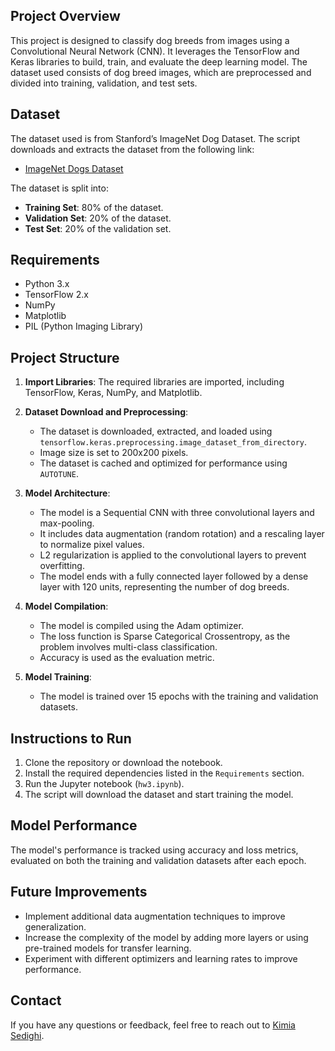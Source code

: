 ## Project Overview

This project is designed to classify dog breeds from images using a Convolutional Neural Network (CNN). It leverages the TensorFlow and Keras libraries to build, train, and evaluate the deep learning model. The dataset used consists of dog breed images, which are preprocessed and divided into training, validation, and test sets.

## Dataset

The dataset used is from Stanford’s ImageNet Dog Dataset. The script downloads and extracts the dataset from the following link:
- [ImageNet Dogs Dataset](http://vision.stanford.edu/aditya86/ImageNetDogs/images.tar)

The dataset is split into:
- **Training Set**: 80% of the dataset.
- **Validation Set**: 20% of the dataset.
- **Test Set**: 20% of the validation set.

## Requirements

- Python 3.x
- TensorFlow 2.x
- NumPy
- Matplotlib
- PIL (Python Imaging Library)

## Project Structure

1. **Import Libraries**: The required libraries are imported, including TensorFlow, Keras, NumPy, and Matplotlib.
   
2. **Dataset Download and Preprocessing**:
   - The dataset is downloaded, extracted, and loaded using `tensorflow.keras.preprocessing.image_dataset_from_directory`.
   - Image size is set to 200x200 pixels.
   - The dataset is cached and optimized for performance using `AUTOTUNE`.
   
3. **Model Architecture**:
   - The model is a Sequential CNN with three convolutional layers and max-pooling.
   - It includes data augmentation (random rotation) and a rescaling layer to normalize pixel values.
   - L2 regularization is applied to the convolutional layers to prevent overfitting.
   - The model ends with a fully connected layer followed by a dense layer with 120 units, representing the number of dog breeds.

4. **Model Compilation**:
   - The model is compiled using the Adam optimizer.
   - The loss function is Sparse Categorical Crossentropy, as the problem involves multi-class classification.
   - Accuracy is used as the evaluation metric.

5. **Model Training**:
   - The model is trained over 15 epochs with the training and validation datasets.

## Instructions to Run

1. Clone the repository or download the notebook.
2. Install the required dependencies listed in the `Requirements` section.
3. Run the Jupyter notebook (`hw3.ipynb`).
4. The script will download the dataset and start training the model.

## Model Performance

The model's performance is tracked using accuracy and loss metrics, evaluated on both the training and validation datasets after each epoch.

## Future Improvements

- Implement additional data augmentation techniques to improve generalization.
- Increase the complexity of the model by adding more layers or using pre-trained models for transfer learning.
- Experiment with different optimizers and learning rates to improve performance.

## Contact

If you have any questions or feedback, feel free to reach out to [Kimia Sedighi](mailto:your-email@example.com).
